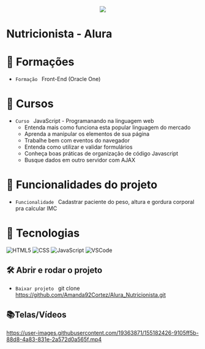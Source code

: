 <p align="center">
   <img src="http://img.shields.io/static/v1?label=STATUS&message=FINALIZADA&color=RED&style=for-the-badge" #vitrinedev/>
</p>

<h1>Nutricionista - Alura</h1>

# :pushpin: Formações
- `Formação ` Front-End (Oracle One)

# :pushpin: Cursos
- `Curso ` JavaScript - Programanando na linguagem web
   - Entenda mais como funciona esta popular linguagem do mercado
   - Aprenda a manipular os elementos de sua página
   - Trabalhe bem com eventos do navegador
   - Entenda como utilizar e validar formulários
   - Conheça boas práticas de organização de código Javascript
   - Busque dados em outro servidor com AJAX

# :hammer: Funcionalidades do projeto
- `Funcionalidade ` Cadastrar paciente do peso, altura e gordura corporal pra calcular IMC

# :bookmark_tabs: Tecnologias
![HTML5](https://img.shields.io/badge/HTML-e06b12?style=for-the-badge&logo=html5&logoColor=white)
![CSS](https://img.shields.io/badge/CSS-1283e0?&style=for-the-badge&logo=css3&logoColor=white)
![JavaScript](https://img.shields.io/badge/JavaScript-F7DF1E?style=for-the-badge&logo=javascript&logoColor=414141)
![VSCode](https://img.shields.io/badge/-VSCode-007ACC?style=for-the-badge&logo=visual-studio-code&logoColor=white)

## 🛠️ Abrir e rodar o projeto
- `Baixar projeto ` git clone https://github.com/Amanda92Cortez/Alura_Nutricionista.git

## 📚Telas/Vídeos
https://user-images.githubusercontent.com/19363871/155182426-9105ff5b-88d8-4a83-831e-2a572d0a565f.mp4
